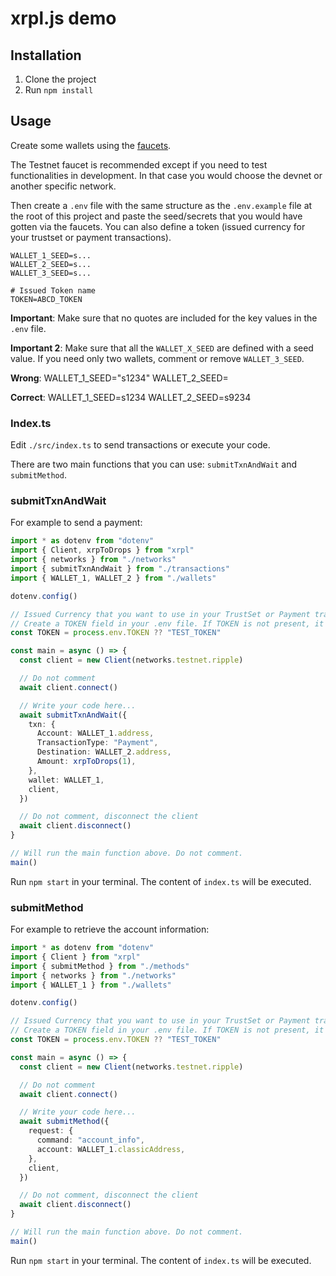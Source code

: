 # xrpl.js demo

## Installation

1. Clone the project
2. Run `npm install`

## Usage

Create some wallets using the [faucets](https://xrpl.org/xrp-testnet-faucet.html).

The Testnet faucet is recommended except if you need to test functionalities in development. In that case you would choose the devnet or another specific network.

Then create a `.env` file with the same structure as the `.env.example` file at the root of this project and paste the seed/secrets that you would have gotten via the faucets.
You can also define a token (issued currency for your trustset or payment transactions).

```tsx
WALLET_1_SEED=s...
WALLET_2_SEED=s...
WALLET_3_SEED=s...

# Issued Token name
TOKEN=ABCD_TOKEN
```

**Important**: Make sure that no quotes are included for the key values in the `.env` file.

**Important 2**: Make sure that all the `WALLET_X_SEED` are defined with a seed value. If you need only two wallets, comment or remove `WALLET_3_SEED`.

**Wrong**:
WALLET_1_SEED="s1234"
WALLET_2_SEED=

**Correct**:
WALLET_1_SEED=s1234
WALLET_2_SEED=s9234

### Index.ts

Edit `./src/index.ts` to send transactions or execute your code.

There are two main functions that you can use: `submitTxnAndWait` and `submitMethod`.

### submitTxnAndWait

For example to send a payment:

```ts
import * as dotenv from "dotenv"
import { Client, xrpToDrops } from "xrpl"
import { networks } from "./networks"
import { submitTxnAndWait } from "./transactions"
import { WALLET_1, WALLET_2 } from "./wallets"

dotenv.config()

// Issued Currency that you want to use in your TrustSet or Payment transactions for example.
// Create a TOKEN field in your .env file. If TOKEN is not present, it will default to "TEST_TOKEN".
const TOKEN = process.env.TOKEN ?? "TEST_TOKEN"

const main = async () => {
  const client = new Client(networks.testnet.ripple)

  // Do not comment
  await client.connect()

  // Write your code here...
  await submitTxnAndWait({
    txn: {
      Account: WALLET_1.address,
      TransactionType: "Payment",
      Destination: WALLET_2.address,
      Amount: xrpToDrops(1),
    },
    wallet: WALLET_1,
    client,
  })

  // Do not comment, disconnect the client
  await client.disconnect()
}

// Will run the main function above. Do not comment.
main()
```

Run `npm start` in your terminal. The content of `index.ts` will be executed.

### submitMethod

For example to retrieve the account information:

```ts
import * as dotenv from "dotenv"
import { Client } from "xrpl"
import { submitMethod } from "./methods"
import { networks } from "./networks"
import { WALLET_1 } from "./wallets"

dotenv.config()

// Issued Currency that you want to use in your TrustSet or Payment transactions for example.
// Create a TOKEN field in your .env file. If TOKEN is not present, it will default to "TEST_TOKEN".
const TOKEN = process.env.TOKEN ?? "TEST_TOKEN"

const main = async () => {
  const client = new Client(networks.testnet.ripple)

  // Do not comment
  await client.connect()

  // Write your code here...
  await submitMethod({
    request: {
      command: "account_info",
      account: WALLET_1.classicAddress,
    },
    client,
  })

  // Do not comment, disconnect the client
  await client.disconnect()
}

// Will run the main function above. Do not comment.
main()
```

Run `npm start` in your terminal. The content of `index.ts` will be executed.
